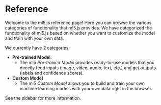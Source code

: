 # Reference

Welcome to the ml5.js reference page! Here you can browse the various categories of functionality that ml5.js provides. We have categorized the functionality of ml5.js based on whether you want to customize the model and train with your own data.

We currently have 2 categories:

* **Pre-trained Model**:
  *  The ml5 *Pre-trained Model* provides ready-to-use models that you directly feed inputs (image, video, audio, text, etc.) and get outputs (labels and confidence scores).
* **Custom Model**
  * The ml5 *Custom Model* allows you to build and train your own machine learning models with your own data right in the browser.

<!-- * **Helpers**:
  *  The ml5 *helpers* category groups ml5 features that are broadly related to machine learning data, working with data, manipulating data, and training a model with data. Part of our helpers includes the [ml5.neuralNetwork](neural-network.md) which allows you to build and train your own neural network right in the browser. You can also explore the [ml5.featureExtractor](feature-extractor.md) to do [transfer learning](https://en.wikipedia.org/wiki/Transfer_learning).
* **Image**
  * The ml5 *image* category groups ml5 features that are related to applying machine learning to images or video.  
* **Sound**
  * The ml5 *sound* category groups ml5 features that are related to applying machine learning to audio. 
* **Text**
  * The ml5 *text* category groups ml5 features that are related to applying machine learning to text.
* **Utils**
  * The ml5 *utils* category are handy functions that make your life easier when working with data, images, etc. -->

See the sidebar for more information.